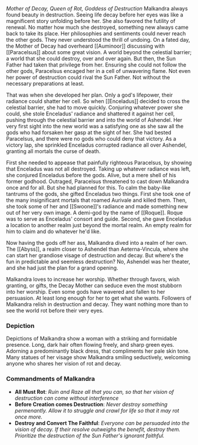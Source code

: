 *Mother of Decay, Queen of Rot, Goddess of Destruction*
Malkandra always found beauty in destruction. Seeing life decay before her eyes was like a magnificent story unfolding before her. She also favored the futility of renewal. No matter how much she destroyed, something new always came back to take its place. Her philosophies and sentiments could never reach the other gods. They never understood the thrill of undoing. On a fated day, the Mother of Decay had overheard [[Auminoor]] discussing with [[Paracelsus]] about some great vision. A world beyond the celestial barrier; a world that she could destroy, over and over again. But then, the Sun Father had taken that privilege from her. Ensuring she could not follow the other gods, Paracelsus encaged her in a cell of unwavering flame. Not even her power of destruction could rival the Sun Father. Not without the necessary preparations at least.

That was when she developed her plan. Only a god's lifepower, their radiance could shatter her cell. So when [[Enceladus]] decided to cross the celestial barrier, she had to move quickly. Conjuring whatever power she could, she stole Enceladus' radiance and shattered it against her cell, pushing through the celestial barrier and into the world of Ashendel. Her very first sight into the new world was a satisfying one as she saw all the gods who had forsaken her gasp at the sight of her. She had bested Paracelsus, and there were no gods who could deny that victory. As a victory lap, she sprinkled Enceladus corrupted radiance all over Ashendel, granting all mortals the curse of death.

First she needed to appease that painfully righteous Paracelsus, by showing that Enceladus was not all destroyed. Taking up whatever radiance was left, she conjured Enceladus before the gods. Alive, but a mere shell of his former godhood. Outraged, Paracelsus threatened to cast down Malkandra once and for all. But she had planned for this. To calm the baby-like tantrums of the gods, she gifted Enceladus two things. First she took one of the many insignificant mortals that roamed Aurivale and killed them. Then, she took some of her and [[Swoone]]'s radiance and made something new out of her very own image. A demi-god by the name of [[Roque]]. Roque was to serve as Enceladus' consort and guide. Second, she gave Enceladus a location to another realm just beyond the mortal realm. An empty realm for him to claim and do whatever he'd like. 

Now having the gods off her ass, Malkandra dived into a realm of her own. The [[Abyss]], a realm closer to Ashendel than Aeterna-Vincula, where she can start her grandiose visage of destruction and decay. But where's the fun in predictable and seemless destruction? No, Ashendel was her theater, and she had just the plan for a grand opening.

Malkandra loves to increase her worship. Whether through favors, wish granting, or gifts, the Decay Mother can seduce even the most stubborn into her worship. Even some gods have wavered and fallen to her persuasion. At least long enough for her to get what she wants. Followers of Malkandra relish in destruction and decay. They want nothing more than to see the world rot before their very eyes. 


### Depiction
Depictions of Malkandra show a woman with a striking and formidable presence. Long, dark hair often flowing freely, and sharp green eyes. Adorning a predominantly black dress, that compliments her pale skin tone. Many statues of her visage show Malkandra smiling seductively, welcoming anyone who shares her vision of rot and decay.

### Commandments of Malkandra
+ **All Must Rot**: *Ruin and Raze all that you can, so that her vision of destruction can come without interference*
+ **Before Creation comes Destruction**: *Never destroy something permenantly. Allow it to struggle and crawl for life so that it may rot once more.*
+ **Destroy and Convert The Faithful**: *Everyone can be persuaded into the vision of decay. If their resolve outweighs the benefit, destroy them. Prioritize the destruction of the Sun Father's ignorant faithful.*
